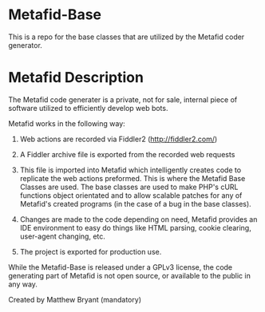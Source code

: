 Metafid-Base
============

This is a repo for the base classes that are utilized by the Metafid coder generator.

Metafid Description
============

The Metafid code generater is a private, not for sale, internal piece of software utilized to efficiently develop web bots. 

Metafid works in the following way:

1. Web actions are recorded via Fiddler2 (http://fiddler2.com/)

2. A Fiddler archive file is exported from the recorded web requests

2. This file is imported into Metafid which intelligently creates code to replicate the web actions preformed. This is where the Metafid Base Classes are used. The base classes are used to make PHP's cURL functions object orientated and to allow scalable patches for any of Metafid's created programs (in the case of a bug in the base classes).

3. Changes are made to the code depending on need, Metafid provides an IDE environment to easy do things like HTML parsing, cookie clearing, user-agent changing, etc.

4. The project is exported for production use.



While the Metafid-Base is released under a GPLv3 license, the code generating part of Metafid is not open source, or available to the public in any way. 


Created by Matthew Bryant (mandatory)
